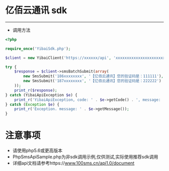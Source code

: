 # 亿佰云通讯 sdk

---

 - 调用方法
 
```php
<?php

require_once('YibaiSdk.php');

$client = new YibaiClient('https://xxxxxx/api', 'xxxxxxxxxxxxxxxxxxxxxxxxxxxxxxxx');

try {
    $response = $client->smsBatchSubmit(array(
        new SmsSubmit('186xxxxxxxx', '【亿佰云通讯】您的验证码是：111111'),
        new SmsSubmit('187xxxxxxxx', '【亿佰云通讯】您的验证码是：222222')
    ));
    print_r($response);
} catch (YibaiApiException $e) {
    print_r('YibaiApiException, code: ' . $e->getCode() . ', message: '. $e->getMessage());
} catch (Exception $e) {
    print_r('Exception. message: ' . $e->getMessage());
}

```

# 注意事项
 - 请使用php5.6或更高版本
 - PhpSmsApiSample.php为非sdk调用示例,仅供测试,实际使用推荐sdk调用
 - 详细api文档请参考https://www.100sms.cn/api1.0/document

